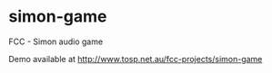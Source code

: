 # simon-game
FCC - Simon audio game

Demo available at http://www.tosp.net.au/fcc-projects/simon-game
